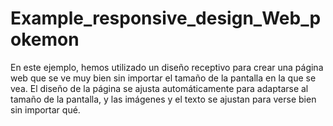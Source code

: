 # Example_responsive_design_Web_pokemon
En este ejemplo, hemos utilizado un diseño receptivo para crear una página web que se ve muy bien sin importar el tamaño de la pantalla en la que se vea. El diseño de la página se ajusta automáticamente para adaptarse al tamaño de la pantalla, y las imágenes y el texto se ajustan para verse bien sin importar qué.
